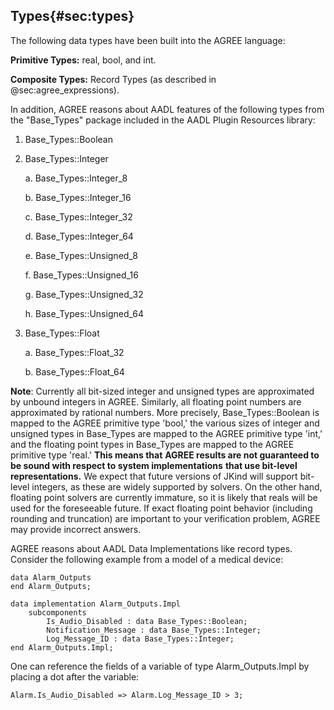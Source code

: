 ## Types{#sec:types}

The following data types have been built into the AGREE language:

**Primitive Types:** real, bool, and int.

**Composite Types:** Record Types (as described in @sec:agree_expressions).

In addition, AGREE reasons about AADL features of the following types
from the "Base\_Types" package included in the AADL Plugin Resources
library:

1.  Base\_Types::Boolean

2.  Base\_Types::Integer

    a.  Base\_Types::Integer\_8

    b.  Base\_Types::Integer\_16

    c.  Base\_Types::Integer\_32

    d.  Base\_Types::Integer\_64

    e.  Base\_Types::Unsigned\_8

    f.  Base\_Types::Unsigned\_16

    g.  Base\_Types::Unsigned\_32

    h.  Base\_Types::Unsigned\_64

3.  Base\_Types::Float

    a.  Base\_Types::Float\_32

    b.  Base\_Types::Float\_64

**Note**: Currently all bit-sized integer and unsigned types are
approximated by unbound integers in AGREE. Similarly, all floating point
numbers are approximated by rational numbers. More precisely,
Base\_Types::Boolean is mapped to the AGREE primitive type 'bool,' the
various sizes of integer and unsigned types in Base\_Types are mapped to
the AGREE primitive type 'int,' and the floating point types in
Base\_Types are mapped to the AGREE primitive type 'real.' **This means
that** **AGREE results are not guaranteed to be sound with respect to
system implementations** **that use bit-level representations.** We
expect that future versions of JKind will support bit-level integers, as
these are widely supported by solvers. On the other hand, floating point
solvers are currently immature, so it is likely that reals will be used
for the foreseeable future. If exact floating point behavior (including
rounding and truncation) are important to your verification problem,
AGREE may provide incorrect answers.

AGREE reasons about AADL
Data Implementations like record types. Consider the following example
from a model of a medical device:

~~~~~
data Alarm_Outputs
end Alarm_Outputs;

data implementation Alarm_Outputs.Impl
    subcomponents
        Is_Audio_Disabled : data Base_Types::Boolean;
        Notification_Message : data Base_Types::Integer;
        Log_Message_ID : data Base_Types::Integer;
end Alarm_Outputs.Impl;
~~~~~

One can reference the fields of a variable of type Alarm\_Outputs.Impl
by placing a dot after the variable:

    Alarm.Is_Audio_Disabled => Alarm.Log_Message_ID > 3;

